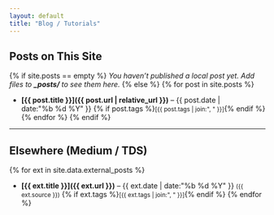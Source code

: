 ```yaml
---
layout: default
title: "Blog / Tutorials"
---
```


## Posts on This Site
{% if site.posts == empty %}
_You haven’t published a local post yet. Add files to **_posts/** to see them here._
{% else %}
{% for post in site.posts %}
* **[{{ post.title }}]({{ post.url | relative_url }})** – {{ post.date | date:"%b %d %Y" }}
  {% if post.tags %}<small>[{{ post.tags | join:", " }}]</small>{% endif %}
{% endfor %}
{% endif %}

---

## Elsewhere (Medium / TDS)
{% for ext in site.data.external_posts %}
* **[{{ ext.title }}]({{ ext.url }})** – {{ ext.date | date:"%b %d %Y" }} <small>({{ ext.source }})</small>
  {% if ext.tags %}<small>[{{ ext.tags | join:", " }}]</small>{% endif %}
{% endfor %}
